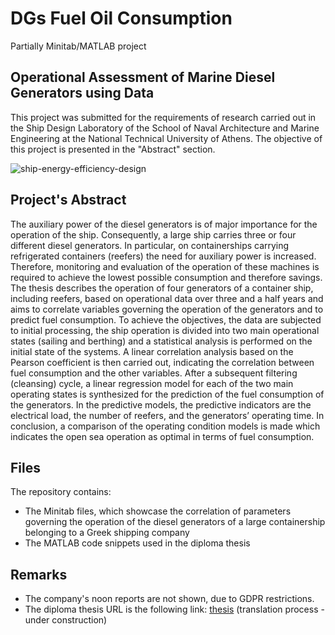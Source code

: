# DGs Fuel Oil Consumption

Partially Minitab/MATLAB project

## Operational Assessment of Marine Diesel Generators using Data

This project was submitted for the requirements of research carried out in the Ship Design Laboratory of the School of Naval Architecture and Marine Engineering at the National Technical University of Athens. The objective of this project is presented in the "Abstract" section.

![ship-energy-efficiency-design](https://github.com/panosstav/MarineEngineering/assets/143627430/4b8491e1-7de7-4a63-8f4b-ac1436cbecf4)

## Project's Abstract

The auxiliary power of the diesel generators is of major importance for the operation of the ship. Consequently, a large ship carries three or four different diesel generators. In particular, on containerships carrying refrigerated containers (reefers) the need for auxiliary power is increased. Therefore, monitoring and evaluation of the operation of these machines is required to achieve the lowest possible consumption and therefore savings. The thesis describes the operation of four generators of a container ship, including reefers, based on operational data over three and a half years and aims to correlate variables governing the operation of the generators and to predict fuel consumption. To achieve the objectives, the data are subjected to initial processing, the ship operation is divided into two main operational states (sailing and berthing) and a statistical analysis is performed on the initial state of the systems. A linear correlation analysis based on the Pearson coefficient is then carried out, indicating the correlation between fuel consumption and the other variables. After a subsequent filtering (cleansing) cycle, a linear regression model for each of the two main operating states is synthesized for the prediction of the fuel consumption of the generators. In the predictive models, the predictive indicators are the electrical load, the number of reefers, and the generators’ operating time. In conclusion, a comparison of the operating condition models is made which indicates the open sea operation as optimal in terms of fuel consumption.

## Files

The repository contains:
- The Minitab files, which showcase the correlation of parameters governing the operation of the diesel generators of a large containership belonging to a Greek shipping company
- The MATLAB code snippets used in the diploma thesis

## Remarks

- The company's noon reports are not shown, due to GDPR restrictions.
- The diploma thesis URL is the following link: [thesis](https://dspace.lib.ntua.gr/xmlui/handle/123456789/58117) (translation process - under construction)
